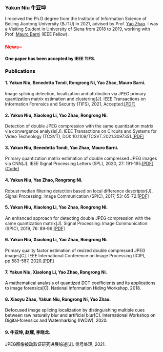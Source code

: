 

### <font color=black>Yakun Niu 牛亚坤</font>

I received the Ph.D degree from the Institute of Information Science of Beijing Jiaotong University (BJTU) in 2021, advised by Prof. [Yao Zhao](http://mepro.bjtu.edu.cn/zhaoyao/index.htm). 
I was a Visiting Student in University of Siena from 2018 to 2019, working with Prof. [Mauro Barni](http://clem.dii.unisi.it/~vipp/mbarni.html) (IEEE Fellow).



### <font color=red>News~</font>
#### <font color=black>One paper has been accepted by IEEE TIFS.</font>
### <font color=black>Publications</font>

#### 1. <font color=black>Yakun Niu</font>, Benedetta Tondi, Rongrong Ni, Yao Zhao, Mauro Barni.
Image splicing detection, localization and attribution via JPEG primary quantization matrix estimation and clustering[J]. IEEE Transactions on
Information Forensics and Security (TIFS), 2021, Accepted.[[PDF]](https://ieeexplore.ieee.org/document/9622213/)
#### <font color=black>2. Yakun Niu, Xiaolong Li, Yao Zhao, Rongrong Ni. </font>
Detection of double JPEG compression with the same quantization matrix via convergence analysis[J]. IEEE Transactions on Circuits and Systems for Video Technology (TCSVT),
DOI: 10.1109/TCSVT.2021.3097351.[[PDF]](https://ieeexplore.ieee.org/document/9486879)
#### <font color=black>3. Yakun Niu, Benedetta Tondi, Yao Zhao, Mauro Barni. </font>
Primary quantization matrix estimation of double
compressed JPEG images via CNN[J]. IEEE Signal Processing Letters (SPL), 2020, 27: 191-195.[[PDF]](https://ieeexplore.ieee.org/document/8945385)[(Code)](https://github.com/andreacos/CnnJpegPrimaryQuantizationEstimation)
#### <font color=black>4. Yakun Niu, Yao Zhao, Rongrong Ni. </font>
Robust median filtering detection based on local difference descriptor[J]. Signal
Processing: Image Communication (SPIC), 2017, 53: 65-72.[[PDF]](https://www.sciencedirect.com/science/article/abs/pii/S0923596517300073)
#### <font color=black>5. Yakun Niu, Xiaolong Li, Yao Zhao, Rongrong Ni. </font>
An enhanced approach for detecting double JPEG compression with the
same quantization matrix[J]. Signal Processing: Image Communication (SPIC), 2019, 76: 89-96.[[PDF]](https://www.sciencedirect.com/science/article/abs/pii/S0923596518309196) 
#### <font color=black>6. Yakun Niu, Xiaolong Li, Yao Zhao, Rongrong Ni. </font>
Primary quality factor estimation of resized double compressed JPEG
images[C]. IEEE International Conference on Image Processing (ICIP), pp.583-587, 2020.[[PDF]](https://ieeexplore.ieee.org/abstract/document/9190913/) 
#### <font color=black>7. Yakun Niu, Xiaolong Li, Yao Zhao, Rongrong Ni. 
A mathematical analysis of quantized DCT coefficients and its applications
to image forensics[C]. National Information Hiding Workshop, 2018.

#### <font color=black>8. Xiaoyu Zhao, Yakun Niu, Rongrong Ni, Yao Zhao. 
Defocused image splicing localization by distinguishing multiple cues
between raw naturally blur and artificial blur[C]. International Workshop on Digital-forensics and
Watermarking (IWDW), 2020.
  
#### <font color=black>9. 牛亚坤, 赵耀, 李晓龙. 
JPEG图像被动取证研究进展综述[J]. 信号处理, 2021.
